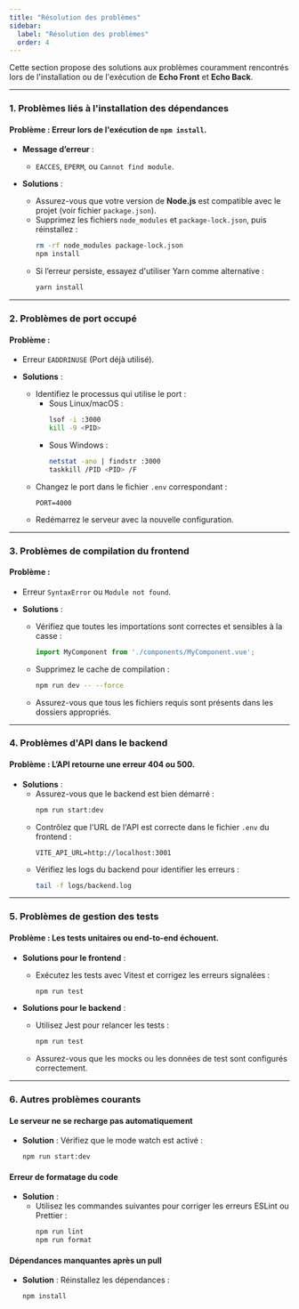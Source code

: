 ```yaml
---
title: "Résolution des problèmes"
sidebar:
  label: "Résolution des problèmes"
  order: 4
---
```


Cette section propose des solutions aux problèmes couramment rencontrés lors de l'installation ou de l'exécution de **Echo Front** et **Echo Back**.

---

### **1. Problèmes liés à l'installation des dépendances**

#### **Problème** : Erreur lors de l'exécution de `npm install`.
- **Message d’erreur** :
  - `EACCES`, `EPERM`, ou `Cannot find module`.

- **Solutions** :
  - Assurez-vous que votre version de **Node.js** est compatible avec le projet (voir fichier `package.json`).
  - Supprimez les fichiers `node_modules` et `package-lock.json`, puis réinstallez :
    ```bash
    rm -rf node_modules package-lock.json
    npm install
    ```
  - Si l’erreur persiste, essayez d'utiliser Yarn comme alternative :
    ```bash
    yarn install
    ```

---

### **2. Problèmes de port occupé**

#### **Problème** :
- Erreur `EADDRINUSE` (Port déjà utilisé).

- **Solutions** :
  - Identifiez le processus qui utilise le port :
    - Sous Linux/macOS :
      ```bash
      lsof -i :3000
      kill -9 <PID>
      ```
    - Sous Windows :
      ```bash
      netstat -ano | findstr :3000
      taskkill /PID <PID> /F
      ```
  - Changez le port dans le fichier `.env` correspondant :
    ```plaintext
    PORT=4000
    ```
  - Redémarrez le serveur avec la nouvelle configuration.

---

### **3. Problèmes de compilation du frontend**

#### **Problème** :
- Erreur `SyntaxError` ou `Module not found`.

- **Solutions** :
  - Vérifiez que toutes les importations sont correctes et sensibles à la casse :
    ```javascript
    import MyComponent from './components/MyComponent.vue';
    ```
  - Supprimez le cache de compilation :
    ```bash
    npm run dev -- --force
    ```
  - Assurez-vous que tous les fichiers requis sont présents dans les dossiers appropriés.

---

### **4. Problèmes d'API dans le backend**

#### **Problème** : L’API retourne une erreur 404 ou 500.

- **Solutions** :
  - Assurez-vous que le backend est bien démarré :
    ```bash
    npm run start:dev
    ```
  - Contrôlez que l'URL de l'API est correcte dans le fichier `.env` du frontend :
    ```plaintext
    VITE_API_URL=http://localhost:3001
    ```
  - Vérifiez les logs du backend pour identifier les erreurs :
    ```bash
    tail -f logs/backend.log
    ```

---

### **5. Problèmes de gestion des tests**

#### **Problème** : Les tests unitaires ou end-to-end échouent.

- **Solutions pour le frontend** :
  - Exécutez les tests avec Vitest et corrigez les erreurs signalées :
    ```bash
    npm run test
    ```

- **Solutions pour le backend** :
  - Utilisez Jest pour relancer les tests :
    ```bash
    npm run test
    ```
  - Assurez-vous que les mocks ou les données de test sont configurés correctement.

---

### **6. Autres problèmes courants**

#### **Le serveur ne se recharge pas automatiquement**
- **Solution** : Vérifiez que le mode watch est activé :
  ```bash
  npm run start:dev
  ```

#### **Erreur de formatage du code**
- **Solution** :
  - Utilisez les commandes suivantes pour corriger les erreurs ESLint ou Prettier :
    ```bash
    npm run lint
    npm run format
    ```

#### **Dépendances manquantes après un pull**
- **Solution** : Réinstallez les dépendances :
  ```bash
  npm install
  ```